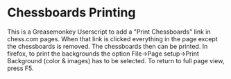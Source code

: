 Chessboards Printing
====================

This is a Greasemonkey Userscript to add a "Print Chessboards" link in chess.com pages. When that link is clicked everything in the page except the chessboards is removed. The chessboards then can be printed. In firefox, to print the backgrounds the option File->Page setup->Print Background (color & images) has to be selected. To return to full page view, press F5.
